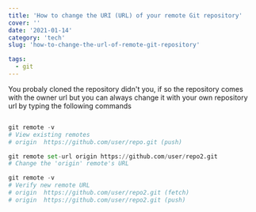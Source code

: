 ```yaml
---
title: 'How to change the URI (URL) of your remote Git repository'
cover: ''
date: '2021-01-14'
category: 'tech'
slug: 'how-to-change-the-url-of-remote-git-repository'

tags:
  - git
---
```


You probaly cloned the repository didn't you, if so the repository comes with the owner url but you can always change it with your own repository url by typing the following commands

```py

git remote -v
# View existing remotes
# origin  https://github.com/user/repo.git (push)

git remote set-url origin https://github.com/user/repo2.git
# Change the 'origin' remote's URL

git remote -v
# Verify new remote URL
# origin  https://github.com/user/repo2.git (fetch)
# origin  https://github.com/user/repo2.git (push)

```
